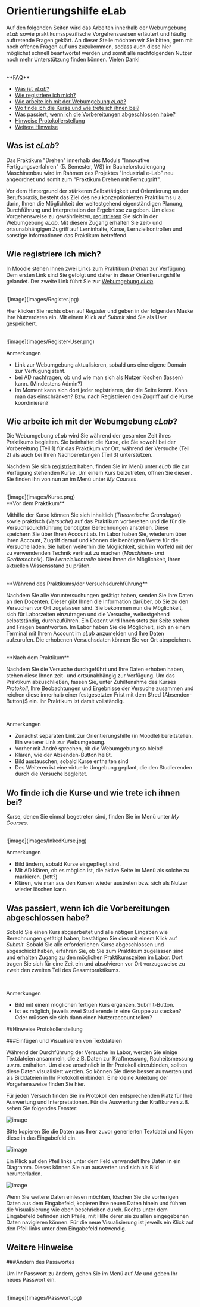 <!--

author:   Nancy Brinkmann, Ronny Stolze

email:    nancy.brinkmann@hs-magdeburg.de, ronny.stolze@hs-magdeburg.de

version:  1.0.0

language: de_DE

narrator: DE FEMALE

-->

# **Orientierungshilfe eLab**

Auf den folgenden Seiten wird das Arbeiten innerhalb der Webumgebung *eLab* sowie praktikumsspezifische Vorgehensweisen erläutert und häufig auftretende Fragen geklärt. An dieser Stelle möchten wir Sie bitten, gern mit noch offenen Fragen auf uns zuzukommen, sodass auch diese hier möglichst schnell beantwortet werden und somit alle nachfolgenden Nutzer noch mehr Unterstützung finden können. Vielen Dank!

<br>
**FAQ**

* [Was ist *eLab*?](#2)
* [Wie registriere ich mich?](#3)
* [Wie arbeite ich mit der Webumgebung *eLab*?](#4)
* [Wo finde ich die Kurse und wie trete ich ihnen bei?](#5)
* [Was passiert, wenn ich die Vorbereitungen abgeschlossen habe?](#6)
* [Hinweise Protokollerstellung](#7)
* [Weitere Hinweise](#7)


## Was ist *eLab*?

Das Praktikum "Drehen" innerhalb des Moduls "Innovative Fertigungsverfahren" (5. Semester, WS) im Bachelorstudiengang Maschinenbau wird im Rahmen des Projektes "Industrial e-Lab" neu angeordnet und somit zum "Praktikum Drehen mit Fernzugriff".

Vor dem Hintergrund der stärkeren Selbsttätigkeit und Orientierung an der Berufspraxis, besteht das Ziel des neu konzeptionierten Praktikums u.a. darin, Ihnen die Möglichkeit der weitestgehend eigenständigen Planung, Durchführung und Interpretation der Ergebnisse zu geben. Um diese Vorgehensweise zu gewährleisten, [registrieren](#3) Sie sich in der Webumgebung *eLab*. Mit diesem Zugang erhalten Sie zeit- und ortsunabhängigen Zugriff auf Lerninhalte, Kurse, Lernzielkontrollen und sonstige Informationen das Praktikum betreffend.


## Wie registriere ich mich?

In Moodle stehen Ihnen zwei Links zum Praktikum *Drehen* zur Verfügung. Dem ersten Link sind Sie gefolgt und daher in dieser Orientierungshilfe gelandet. Der zweite Link führt Sie zur [Webumgebung *eLab*](https://elab-hsmd-qa.dev.enterprises/).

<br>
![image](images/Register.jpg)<!--
style = "width: 100%;
        border: 1px solid; "
-->

Hier klicken Sie rechts oben auf *Register* und geben in der folgenden Maske Ihre Nutzerdaten ein. Mit einem Klick auf *Submit* sind Sie als User gespeichert.

<br>
![image](images/Register-User.png)<!--
style = "width: 100%;
        border: 1px solid; "
-->

<br>

<!--
style="color: red;"
-->
Anmerkungen

<!--
style="color: red;"
-->
* Link zur Webumgebung aktualisieren, sobald uns eine eigene Domain zur Verfügung steht.
* bei AD nachfragen, ob und wie man sich als Nutzer löschen (lassen) kann. (Mindestens Admin?)
* Im Moment kann sich dort jeder registrieren, der die Seite kennt. Kann man das einschränken? Bzw. nach Registrieren den Zugriff auf die Kurse koordinieren?

## Wie arbeite ich mit der Webumgebung *eLab*?

Die Webumgebung *eLab* wird Sie während der gesamten Zeit ihres Praktikums begleiten. Sie beinhaltet die Kurse, die Sie sowohl bei der Vorbereitung (Teil 1) für das Praktikum vor Ort, während der Versuche (Teil 2) als auch bei Ihren Nachbereitungen (Teil 3) unterstützen.

Nachdem Sie sich [registriert](#3) haben, finden Sie im Menü unter *eLab* die zur Verfügung stehenden Kurse. Um einem Kurs beizutreten, öffnen Sie diesen. Sie finden ihn von nun an im Menü unter *My Courses*.

<br>
![image](images/Kurse.png)<!--
style = "width: 100%;
        border: 1px solid; "
-->

<br>
**Vor dem Praktikum**

Mithilfe der Kurse können Sie sich inhaltlich (*Theoretische Grundlagen*) sowie praktisch (*Versuche*) auf das Praktikum vorbereiten und die für die Versuchsdurchführung benötigten Berechnungen anstellen. Diese speichern Sie über Ihren Account ab. Im Labor haben Sie, wiederum über Ihren Account, Zugriff darauf und können die benötigten Werte für die Versuche laden. Sie haben weiterhin die Möglichkeit, sich im Vorfeld mit der zu verwendenden Technik vertraut zu machen (*Maschinen- und Gerätetechnik*). Die *Lernzielkontrolle* bietet Ihnen die Möglichkeit, Ihren aktuellen Wissensstand zu prüfen.

<br>
**Während des Praktikums/der Versuchsdurchführung**

Nachdem Sie alle Voruntersuchungen getätigt haben, senden Sie Ihre Daten an den Dozenten. Dieser gibt Ihnen die Information darüber, ob Sie zu den Versuchen vor Ort zugelassen sind. Sie bekommen nun die Möglichkeit, sich für Laborzeiten einzutragen und die Versuche, weitestgehend selbstständig, durchzuführen. Ein Dozent wird Ihnen stets zur Seite stehen und Fragen beantworten. Im Labor haben Sie die Möglicheit, sich an einem Terminal mit Ihrem Account im *eLab* anzumelden und Ihre Daten aufzurufen. Die erhobenen Versuchsdaten können Sie vor Ort abspeichern.


<br>
**Nach dem Praktikum**

Nachdem Sie die Versuche durchgeführt und Ihre Daten erhoben haben, stehen diese Ihnen zeit- und ortsunabhängig zur Verfügung. Um das Praktikum abzuschließen, fassen Sie, unter Zuhilfenahme des Kurses *Protokoll*, Ihre Beobachtungen und Ergebnisse der Versuche zusammen und reichen diese innerhalb einer festgesetzten Frist mit dem $\red {Absenden-Button}$ ein. Ihr Praktikum ist damit vollständig.

<br>

<!--
style="color: red;"
-->
Anmerkungen

<!--
style="color: red;"
-->
* Zunächst separaten Link zur Orientierungshilfe (in Moodle) bereitstellen. Ein weiterer Link zur Webumgebung.
* Vorher mit André sprechen, ob die Webumgebung so bleibt!
* Klären, wie der Absenden-Button heißt.
* Bild austauschen, sobald Kurse enthalten sind
* Des Weiteren ist eine virtuelle Umgebung geplant, die den Studierenden durch die Versuche begleitet.

## Wo finde ich die Kurse und wie trete ich ihnen bei?

Kurse, denen Sie einmal begetreten sind, finden Sie im Menü unter *My Courses*.

<br>
![image](images/InkedKurse.jpg)<!--
style = "width: 100%;
        border: 1px solid; "
-->

<!--
style="color: red;"
-->
Anmerkungen

<!--
style="color: red;"
-->
* Bild ändern, sobald Kurse eingepflegt sind.
* Mit AD klären, ob es möglich ist, die aktive Seite im Menü als solche zu markieren. (fett?)
* Klären, wie man aus den Kursen wieder austreten bzw. sich als Nutzer wieder löschen kann.

## Was passiert, wenn ich die Vorbereitungen abgeschlossen habe?

Sobald Sie einen Kurs abgearbeitet und alle nötigen Eingaben wie Berechnungen getätigt haben, bestätigen Sie dies mit einem Klick auf *Submit*. Sobald Sie alle erforderlichen Kurse abgeschlossen und abgeschickt haben, erfahren Sie, ob Sie zum Praktikum zugelassen sind und erhalten Zugang zu den möglichen Praktikumszeiten im Labor. Dort tragen Sie sich für eine Zeit ein und absolvieren vor Ort vorzugsweise zu zweit den zweiten Teil des Gesamtpraktikums.

<br>

<!--
style="color: red;"
-->
Anmerkungen

<!--
style="color: red;"
-->
* Bild mit einem möglichen fertigen Kurs ergänzen. Submit-Button.
* Ist es möglich, jeweils zwei Studierende in eine Gruppe zu stecken? Oder müssen sie sich dann einen Nutzeraccount teilen?

##Hinweise Protokollerstellung

###Einfügen und Visualisieren von Textdateien

Während der Durchführung der Versuche im Labor, werden Sie einige Textdateien ansammeln, die z.B. Daten zur Kraftmessung, Rauheitsmessung u.v.m. enthalten. Um diese ansehnlich in Ihr Protokoll einzubinden, sollten diese Daten visualisiert werden. So können Sie diese besser auswerten und als Bilddateien in Ihr Protokoll einbinden. Eine kleine Anleitung der Vorgehensweise finden Sie hier.

Für jeden Versuch finden Sie im Protokoll den entsprechenden Platz für Ihre Auswertung und Interpretationen. Für die Auswertung der Kraftkurven z.B. sehen Sie folgendes Fenster:

![image](images/Eingabefeld-Kraftverlauf.png)<!--
style = "width: 100%; "
-->

Bitte kopieren Sie die Daten aus Ihrer zuvor generierten Textdatei und fügen diese in das Eingabefeld ein.

![image](images/2Textdatei-Kraftverlauf.png)<!--
style = "width: 100%; "
-->

Ein Klick auf den Pfeil links unter dem Feld verwandelt Ihre Daten in ein Diagramm. Dieses können Sie nun auswerten und sich als Bild herunterladen.

![image](images/2Diagramm-Kraftverlauf.png)<!--
style = "width: 100%; "
-->

Wenn Sie weitere Daten einlesen möchten, löschen Sie die vorherigen Daten aus dem Eingabefeld, kopieren Ihre neuen Daten hinein und führen die Visualisierung wie oben beschrieben durch. Rechts unter dem Eingabefeld befinden sich Pfeile, mit Hilfe derer sie zu allen eingegebenen Daten navigieren können. Für die neue Visualisierung ist jeweils ein Klick auf den Pfeil links unter dem Eingabefeld notwendig.


## Weitere Hinweise

###Ändern des Passwortes

Um Ihr Passwort zu ändern, gehen Sie im Menü auf *Me* und geben Ihr neues Passwort ein.

<br>
![image](images/Passwort.jpg)<!--
style = "width: 100%;
        border: 1px solid; "
-->
